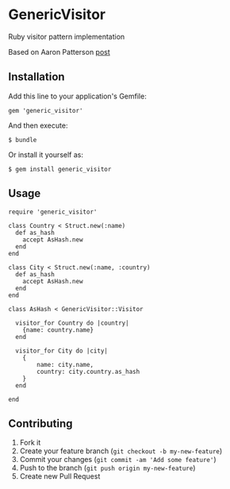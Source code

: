 # GenericVisitor

Ruby visitor pattern implementation

Based on Aaron Patterson [post](http://blog.rubybestpractices.com/posts/aaronp/001_double_dispatch_dance.html)

## Installation

Add this line to your application's Gemfile:

    gem 'generic_visitor'

And then execute:

    $ bundle

Or install it yourself as:

    $ gem install generic_visitor

## Usage

    require 'generic_visitor'

    class Country < Struct.new(:name)
      def as_hash
        accept AsHash.new
      end
    end

    class City < Struct.new(:name, :country)
      def as_hash
        accept AsHash.new
      end
    end

    class AsHash < GenericVisitor::Visitor

      visitor_for Country do |country|
        {name: country.name}
      end

      visitor_for City do |city|
        {
            name: city.name,
            country: city.country.as_hash
        }
      end

    end

## Contributing

1. Fork it
2. Create your feature branch (`git checkout -b my-new-feature`)
3. Commit your changes (`git commit -am 'Add some feature'`)
4. Push to the branch (`git push origin my-new-feature`)
5. Create new Pull Request
